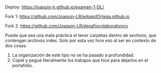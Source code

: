 Deploy: https://joaquin-lr.github.io/examen-1-DL/

Fork 1: https://github.com/Joaquin-LR/edgardOrtega.github.io

Fork 2: https://github.com/Joaquin-LR/desafiocolaborativocv

Puede que sea una mala práctica el tener carpetas dentro de sections, que contengan archivos index. Solo por esta vez hice eso al ser en contexto de dos cosas:
1. La organización de este tipo no se ha pasado a profundidad.
2. Copié y pegué literalmente los trabajos que hice para dejarlos en el portafolio.
